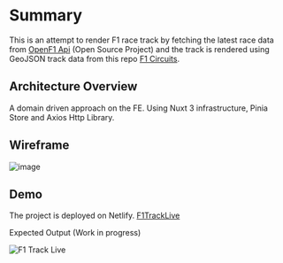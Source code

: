 # Summary

This is an attempt to render F1 race track by fetching the latest race data from [OpenF1 Api](https://openf1.org/) (Open Source Project) and the track is rendered using GeoJSON track data from this repo [F1 Circuits](https://github.com/bacinger/f1-circuits).

## Architecture Overview

A domain driven approach on the FE. Using Nuxt 3 infrastructure, Pinia Store and Axios Http Library.

## Wireframe

![image](https://github.com/nktkarnany/f1tracklive/assets/9823404/5b88262a-a144-4a16-a8a5-4989e2d2bd8a)

## Demo

The project is deployed on Netlify. [F1TrackLive](https://f1tracklive.netlify.app/)

Expected Output (Work in progress)

![F1 Track Live](https://github.com/nktkarnany/f1tracklive/assets/9823404/23e84f63-4016-41d4-9db5-bc17e21b7ab8)
